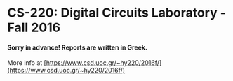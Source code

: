# CS-220: Digital Circuits Laboratory - Fall 2016
#### Sorry in advance! Reports are written in Greek.
More info at [https://www.csd.uoc.gr/~hy220/2016f/](https://www.csd.uoc.gr/~hy220/2016f/)
